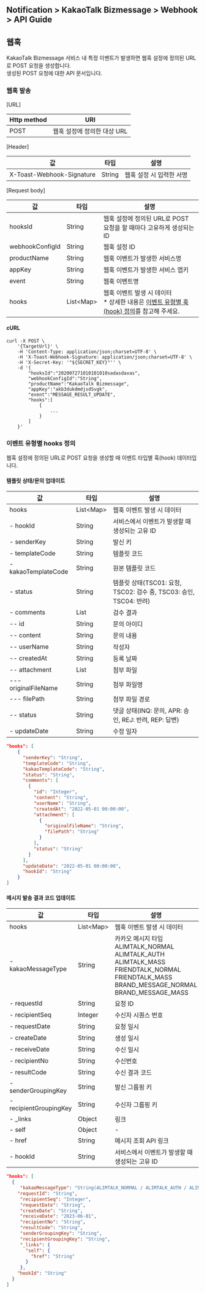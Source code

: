 ## Notification > KakaoTalk Bizmessage > Webhook > API Guide

<span id="webhook"></span>
## 웹훅
KakaoTalk Bizmessage 서비스 내 특정 이벤트가 발생하면 웹훅 설정에 정의된 URL로 POST 요청을 생성합니다.<br>
생성된 POST 요청에 대한 API 문서입니다.

### 웹훅 발송

[URL]

|Http method|	URI|
|---|---|
| POST | 웹훅 설정에 정의한 대상 URL |

[Header]

|값|	타입|	설명|
|---|---|---|
|X-Toast-Webhook-Signature|	String| 웹훅 설정 시 입력한 서명 |

[Request body]

|값|	타입|	설명|
|---|---|---|
|hooksId|	String| 웹훅 설정에 정의된 URL로 POST 요청을 할 때마다 고유하게 생성되는 ID |
|webhookConfigId|	String|웹훅 설정 ID|
|productName|	String|	웹훅 이벤트가 발생한 서비스명 |
|appKey|	String| 웹훅 이벤트가 발생한 서비스 앱키 |
|event|	String| 웹훅 이벤트명 |
|hooks|	List\<Map\> | 웹훅 이벤트 발생 시 데이터<br>* 상세한 내용은 [이벤트 유형별 훅(hook) 정의](./webhook-api-guide/#event-hooks)를 참고해 주세요. |

#### cURL
```
curl -X POST \
    '{TargetUrl}' \
    -H 'Content-Type: application/json;charset=UTF-8' \
    -H 'X-Toast-Webhook-Signature: application/json;charset=UTF-8' \
    -H 'X-Secret-Key: '"${SECRET_KEY}"'' \
    -d '{
        "hooksId":"202007271010101010sadasdavas",
        "webhookConfigId":"String",
        "productName":"KakaoTalk Bizmessage",
        "appKey":"akb3dukdmdjsdSvgk",
        "event":"MESSAGE_RESULT_UPDATE",
        "hooks":[
            {
                ...
            }
        ]
    }'
```

<span id="event-hooks"></span>

### 이벤트 유형별 hooks 정의
웹훅 설정에 정의된 URL로 POST 요청을 생성할 때 이벤트 타입별 훅(hook) 데이터입니다.
#### 템플릿 상태/문의 업데이트
|값|	타입|	설명|
|---|---|---|
|hooks|	List\<Map\> | 웹훅 이벤트 발생 시 데이터 |
|- hookId|	String| 서비스에서 이벤트가 발생할 때 생성되는 고유 ID |
|- senderKey|	String|	발신 키 |
|- templateCode|	String| 템플릿 코드 |
|- kakaoTemplateCode|	String| 원본 템플릿 코드 |
|- status|	String| 템플릿 상태(TSC01: 요청, TSC02: 검수 중, TSC03: 승인, TSC04: 반려) |
|- comments|	List| 검수 결과 |
|-- id|	String| 문의 아이디|
|-- content|	String|문의 내용 |
|-- userName|	String|작성자 |
|-- createdAt|	String|등록 날짜 |
|-- attachment|	List|첨부 파일 |
|--- originalFileName|	String|첨부 파일명 |
|--- filePath|	String|첨부 파일 경로 |
|-- status|	String| 댓글 상태(INQ: 문의, APR: 승인, REJ: 반려, REP: 답변) |
|- updateDate|	String| 수정 일자 |

```json
"hooks": [
    {
      "senderKey": "String",
      "templateCode": "String",
      "kakaoTemplateCode": "String",
      "status": "String",
      "comments": [
        {
          "id": "Integer",
          "content": "String",
          "userName": "String",
          "createdAt": "2022-05-01 00:00:00",
          "attachment": [
            {
              "originalFileName": "String",
              "filePath": "String"
            }
          ],
          "status": "String"
        }
      ],
      "updateDate": "2022-05-01 00:00:00",
      "hookId": "String"
    }
]
```

#### 메시지 발송 결과 코드 업데이트
|값|	타입| 	설명                                                                                                                                                             |
|---|---|-----------------------------------------------------------------------------------------------------------------------------------------------------------------|
|hooks|	List\<Map\> | 웹훅 이벤트 발생 시 데이터                                                                                                                                                 |
|- kakaoMessageType|	String| 카카오 메시지 타입<br>ALIMTALK_NORMAL<br>ALIMTALK_AUTH<br>ALIMTALK_MASS<br>FRIENDTALK_NORMAL<br>FRIENDTALK_MASS<br>BRAND_MESSAGE_NORMAL<br>BRAND_MESSAGE_MASS |
|- requestId|	String| 요청 ID                                                                                                                                                           |
|- recipientSeq|	Integer| 수신자 시퀀스 번호                                                                                                                                                      |
|- requestDate|	String| 요청 일시                                                                                                                                                           |
|- createDate|	String| 생성 일시                                                                                                                                                           |
|- receiveDate|	String| 수신 일시                                                                                                                                                           |
|- recipientNo|	String| 수신번호                                                                                                                                                            |
|- resultCode|	String| 수신 결과 코드                                                                                                                                                        |
|- senderGroupingKey|	String| 발신 그룹핑 키                                                                                                                                                        |
|- recipientGroupingKey|	String| 수신자 그룹핑 키                                                                                                                                                       |
|- _links|	Object| 	링크                                                                                                                                                             |
|- self|	Object| 	-                                                                                                                                                              |
|- href|	String| 	메시지 조회 API 링크                                                                                                                                                  |
|- hookId|	String| 서비스에서 이벤트가 발생할 때 생성되는 고유 ID                                                                                                                                     |

```json
"hooks": [
  {
     "kakaoMessageType": "String(ALIMTALK_NORMAL / ALIMTALK_AUTH / ALIMTALK_MASS / FRIENDTALK_NORMAL / FRIENDTALK_MASS / BRAND_MESSAGE_NORMAL / BRAND_MESSAGE_MASS)",
    "requestId": "String",
     "recipientSeq": "Integer",
     "requestDate": "String",
     "createDate": "String",
     "receiveDate": "2023-06-01",
     "recipientNo": "String",
     "resultCode": "String",
     "senderGroupingKey": "String",
     "recipientGroupingKey": "String",
     "_links": {
       "self": {
         "href": "String"
       }
     },
    "hookId": "String"
  }
]
```
